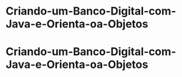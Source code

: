 # Criando-um-Banco-Digital-com-Java-e-Orienta-oa-Objetos
# Criando-um-Banco-Digital-com-Java-e-Orienta-oa-Objetos
